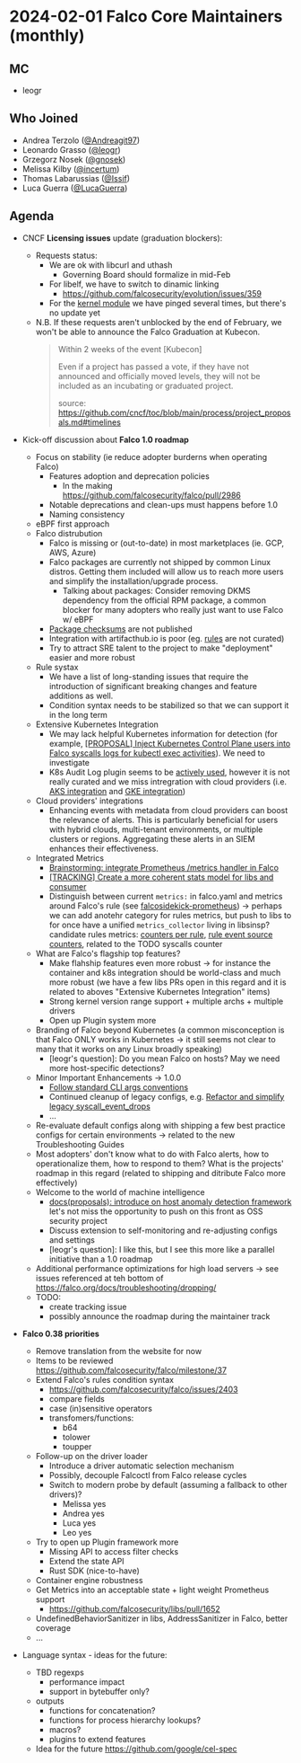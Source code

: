 # 2024-02-01 Falco Core Maintainers (monthly)

## MC

- leogr

## Who Joined

- Andrea Terzolo ([@Andreagit97](https://github.com/Andreagit97))
- Leonardo Grasso ([@leogr](https://github.com/leogr)) 
- Grzegorz Nosek ([@gnosek](https://github.com/gnosek))
- Melissa Kilby ([@incertum](https://github.com/incertum))
- Thomas Labarussias ([@Issif](https://github.com/Issif))
- Luca Guerra ([@LucaGuerra](https://github.com/LucaGuerra))

## Agenda

- CNCF **Licensing issues** update (graduation blockers):
    - Requests status:
        - We are ok with libcurl and uthash
            - Governing Board should formalize in mid-Feb
        - For libelf, we have to switch to dinamic linking
            - https://github.com/falcosecurity/evolution/issues/359
        - For the [kernel module](https://github.com/cncf/foundation/issues/645) we have pinged several times, but there's no update yet 
    - N.B. If these requests aren't unblocked by the end of February, we won't be able to announce the Falco Graduation at Kubecon.
        > Within 2 weeks of the event [Kubecon]
        > 
        > Even if a project has passed a vote, if they have not announced and officially moved levels, they will not be included as an incubating or graduated project.
        > 
        > source: https://github.com/cncf/toc/blob/main/process/project_proposals.md#timelines
- Kick-off discussion about **Falco 1.0 roadmap**
    - Focus on stability (ie reduce adopter burderns when operating Falco)
        - Features adoption and deprecation policies 
            - In the making https://github.com/falcosecurity/falco/pull/2986
        - Notable deprecations and clean-ups must happens before 1.0
        - Naming consistency
    - eBPF first approach
    - Falco distrubution
        - Falco is missing or (out-to-date) in most marketplaces (ie. GCP, AWS, Azure)
        - Falco packages are currently not shipped by common Linux distros. Getting them included will allow us to reach more users and simplify the installation/upgrade process.
            - Talking about packages: Consider removing DKMS dependency from the official RPM package, a common blocker for many adopters who really just want to use Falco w/ eBPF 
        - [Package checksums](https://github.com/falcosecurity/falco/issues/2950) are not published
        - Integration with artifacthub.io is poor (eg. [rules](https://artifacthub.io/packages/search?kind=1&ts_query_web=falco&sort=relevance&page=1) are not curated)
        - Try to attract SRE talent to the project to make "deployment" easier and more robust
    - Rule systax
        - We have a list of long-standing issues that require the introduction of significant breaking changes and feature additions as well.
        - Condition syntax needs to be stabilized so that we can support it in the long term
    - Extensive Kubernetes Integration
        - We may lack helpful Kubernetes information for detection (for example, [[PROPOSAL] Inject Kubernetes Control Plane users into Falco syscalls logs for kubectl exec activities](https://github.com/falcosecurity/falco/issues/2895)). We need to investigate
        - K8s Audit Log plugin seems to be [actively used](https://github.com/orgs/falcosecurity/packages?repo_name=plugins), however it is not really curated and we miss intregration with cloud providers  (i.e. [AKS integration](https://github.com/falcosecurity/plugins/issues/368) and [GKE integration](https://github.com/falcosecurity/plugins/issues/243))
    - Cloud providers' integrations
        - Enhancing events with metadata from cloud providers can boost the relevance of alerts. This is particularly beneficial for users with hybrid clouds, multi-tenant environments, or multiple clusters or regions. Aggregating these alerts in an SIEM enhances their effectiveness.
    - Integrated Metrics
        - [Brainstorming: integrate Prometheus /metrics handler in Falco](https://github.com/falcosecurity/falco/issues/1772)
        - [[TRACKING] Create a more coherent stats model for libs and consumer](https://github.com/falcosecurity/libs/issues/1463)
        - Distinguish between current `metrics:` in falco.yaml and metrics around Falco's rule (see [falcosidekick-prometheus](https://github.com/falcosecurity/falcosidekick#prometheus)) -> perhaps we can add anotehr category for rules metrics, but push to libs to for once have a unified `metrics_collector` living in libsinsp? candidate rules metrics: [counters per rule](https://github.com/falcosecurity/falco/issues/421#issue-362148563), [rule event source counters](https://github.com/falcosecurity/falco/issues/530#issue-409085139), related to the TODO syscalls counter
    - What are Falco's flagship top features?
        - Make flahship features even more robust -> for instance the container and k8s integration should be world-class and much more robust (we have a few libs PRs open in this regard and it is related to aboves "Extensive Kubernetes Integration" items)
        - Strong kernel version range support + multiple archs + multiple drivers
        - Open up Plugin system more
    - Branding of Falco beyond Kubernetes (a common misconception is that Falco ONLY works in Kubernetes -> it still seems not clear to many that it works on any Linux broadly speaking)
        - [leogr's question]: Do you mean Falco on hosts? May we need more host-specific detections?
    - Minor Important Enhancements -> 1.0.0
        - [Follow standard CLI args conventions](https://github.com/falcosecurity/falco/issues/3049)
        - Continued cleanup of legacy configs, e.g. [Refactor and simplify legacy syscall_event_drops](https://github.com/falcosecurity/falco/issues/3050)
        - ...
    - Re-evaluate default configs along with shipping a few best practice configs for certain environments -> related to the new Troubleshooting Guides
    - Most adopters' don't know what to do with Falco alerts, how to operationalize them, how to respond to them? What is the projects' roadmap in this regard (related to shipping and ditribute Falco more effectively)
    - Welcome to the world of machine intelligence
        - [docs(proposals): introduce on host anomaly detection framework](https://github.com/falcosecurity/falco/pull/2655) let's not miss the opportunity to push on this front as OSS security project
        - Discuss extension to self-monitoring and re-adjusting configs and settings
        - [leogr's question]: I like this, but I see this more like a parallel initiative than a 1.0 roadmap
    - Additional performance optimizations for high load servers -> see issues referenced at teh bottom of https://falco.org/docs/troubleshooting/dropping/
    - TODO:
        - create tracking issue
        - possibly announce the roadmap during the maintainer track
- **Falco 0.38 priorities**
    - Remove translation from the website for now
    - Items to be reviewed https://github.com/falcosecurity/falco/milestone/37
    - Extend Falco's rules condition syntax
        - https://github.com/falcosecurity/falco/issues/2403
        - compare fields
        - case (in)sensitive operators
        - transfomers/functions:
            - b64
            - tolower
            - toupper
    - Follow-up on the driver loader
        - Introduce a driver automatic selection mechanism
        - Possibly, decouple Falcoctl from Falco release cycles
        - Switch to modern probe by default (assuming a fallback to other drivers)?
            - Melissa yes
            - Andrea yes
            - Luca yes
            - Leo yes
    - Try to open up Plugin framework more
        - Missing API to access filter checks
        - Extend the state API
        - Rust SDK (nice-to-have)
    - Container engine robustness
    - Get Metrics into an acceptable state + light weight Prometheus support
        - https://github.com/falcosecurity/libs/pull/1652
    - UndefinedBehaviorSanitizer in libs, AddressSanitizer in Falco, better coverage
    - ... 

- Language syntax - ideas for the future:
     - TBD regexps
        - performance impact
        - support in bytebuffer only?
    - outputs
        - functions for concatenation?
        - functions for process hierarchy lookups?
        - macros?
        - plugins to extend features
    - Idea for the future https://github.com/google/cel-spec
